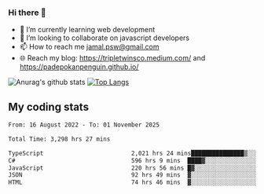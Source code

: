 ### Hi there 👋

<!--
**padepokanpenguin/padepokanpenguin** is a ✨ _special_ ✨ repository because its `README.md` (this file) appears on your GitHub profile.
-->

- 🌱 I’m currently learning  web development
- 👯 I’m looking to collaborate on javascript developers
- 📫 How to reach me jamal.psw@gmail.com
- 🌐 Reach my blog:
   https://tripletwinsco.medium.com/ and
   https://padepokanpenguin.github.io/

![Anurag's github stats](https://github-readme-stats.vercel.app/api?username=padepokanpenguin&count_private=true&disable_animations=false&show_icons=true&theme=default)
[![Top Langs](https://github-readme-stats.vercel.app/api/top-langs/?username=padepokanpenguin&theme=default&layout=compact)](https://github.com/padepokanpenguin)

## My coding stats

<!--START_SECTION:waka-->

```txt
From: 16 August 2022 - To: 01 November 2025

Total Time: 3,298 hrs 27 mins

TypeScript                         2,021 hrs 24 mins███████████████▒░░░░░░░░░   61.28 %
C#                                 596 hrs 9 mins  ████▓░░░░░░░░░░░░░░░░░░░░   18.07 %
JavaScript                         220 hrs 56 mins █▓░░░░░░░░░░░░░░░░░░░░░░░   06.70 %
JSON                               92 hrs 49 mins  ▓░░░░░░░░░░░░░░░░░░░░░░░░   02.81 %
HTML                               74 hrs 46 mins  ▓░░░░░░░░░░░░░░░░░░░░░░░░   02.27 %
```

<!--END_SECTION:waka-->


